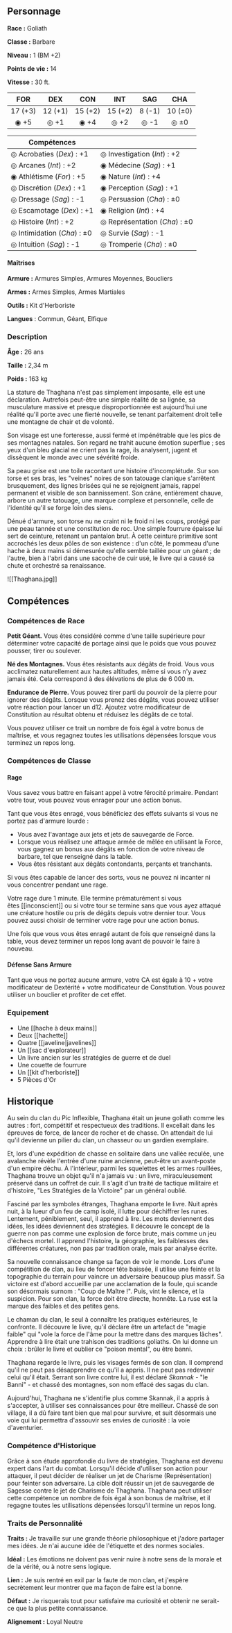 ## Personnage

__Race :__ Goliath

__Classe :__ Barbare

__Niveau :__ 1 (BM +2)

__Points de vie :__ 14

__Vitesse :__ 30 ft.

|   FOR   |   DEX   |   CON   |   INT   |  SAG   |   CHA   |
| :-----: | :-----: | :-----: | :-----: | :----: | :-----: |
| 17 (+3) | 12 (+1) | 15 (+2) | 15 (+2) | 8 (-1) | 10 (±0) |
|  ◉ +5   |  ◎ +1   |  ◉ +4   |  ◎ +2   |  ◎ -1  |  ◎ ±0   |

| Compétences                 |                               |
| --------------------------- | ----------------------------- |
| ◎ Acrobaties (_Dex_) :  +1  | ◎ Investigation (_Int_) : +2  |
| ◎ Arcanes (_Int_) : +2      | ◉ Médecine (_Sag_) : +1       |
| ◉ Athlétisme (_For_) : +5   | ◉ Nature (_Int_) : +4<br>     |
| ◎ Discrétion (_Dex_) : +1   | ◉ Perception (_Sag_) : +1     |
| ◎ Dressage (_Sag_) : -1     | ◎ Persuasion (_Cha_) : ±0     |
| ◎ Escamotage (_Dex_) : +1   | ◉ Religion (_Int_) : +4       |
| ◎ Histoire (_Int_) : +2     | ◎ Représentation (_Cha_) : ±0 |
| ◎ Intimidation (_Cha_) : ±0 | ◎ Survie (_Sag_) : -1         |
| ◎ Intuition (_Sag_) : -1    | ◎ Tromperie (_Cha_) : ±0<br>  |

#### Maîtrises

**Armure :** Armures Simples, Armures Moyennes, Boucliers

**Armes :** Armes Simples, Armes Martiales

**Outils :** Kit d'Herboriste

__Langues__ : Commun, Géant, Elfique

### Description

__Âge :__ 26 ans

__Taille :__ 2,34 m

__Poids :__ 163 kg

La stature de Thaghana n'est pas simplement imposante, elle est une déclaration. Autrefois peut-être une simple réalité de sa lignée, sa musculature massive et presque disproportionnée est aujourd'hui une réalité qu'il porte avec une fierté nouvelle, se tenant parfaitement droit telle une montagne de chair et de volonté.

Son visage est une forteresse, aussi fermé et impénétrable que les pics de ses montagnes natales. Son regard ne trahit aucune émotion superflue ; ses yeux d'un bleu glacial ne crient pas la rage, ils analysent, jugent et dissèquent le monde avec une sévérité froide.

Sa peau grise est une toile racontant une histoire d'incomplétude. Sur son torse et ses bras, les "veines" noires de son tatouage clanique s'arrêtent brusquement, des lignes brisées qui ne se rejoignent jamais, rappel permanent et visible de son bannissement. Son crâne, entièrement chauve, arbore un autre tatouage, une marque complexe et personnelle, celle de l'identité qu'il se forge loin des siens.

Dénué d'armure, son torse nu ne craint ni le froid ni les coups, protégé par une peau tannée et une constitution de roc. Une simple fourrure épaisse lui sert de ceinture, retenant un pantalon brut. À cette ceinture primitive sont accrochés les deux pôles de son existence : d'un côté, le pommeau d'une hache à deux mains si démesurée qu'elle semble taillée pour un géant ; de l'autre, bien à l'abri dans une sacoche de cuir usé, le livre qui a causé sa chute et orchestré sa renaissance.


![[Thaghana.jpg]]

## Compétences

### Compétences de Race

__Petit Géant.__ Vous êtes considéré comme d'une taille supérieure pour déterminer votre capacité de portage ainsi que le poids que vous pouvez pousser, tirer ou soulever.

__Né des Montagnes.__ Vous êtes résistants aux dégâts de froid. Vous vous acclimatez naturellement aux hautes altitudes, même si vous n'y avez jamais été. Cela correspond à des élévations de plus de 6 000 m.

__Endurance de Pierre.__ Vous pouvez tirer parti du pouvoir de la pierre pour ignorer des dégâts. Lorsque vous prenez des dégâts, vous pouvez utiliser votre réaction pour lancer un d12. Ajoutez votre modificateur de Constitution au résultat obtenu et réduisez les dégâts de ce total.

Vous pouvez utiliser ce trait un nombre de fois égal à votre bonus de maîtrise, et vous regagnez toutes les utilisations dépensées lorsque vous terminez un repos long.

### Compétences de Classe

#### Rage

Vous savez vous battre en faisant appel à votre férocité primaire. Pendant votre tour, vous pouvez vous enrager pour une action bonus.

Tant que vous êtes enragé, vous bénéficiez des effets suivants si vous ne portez pas d'armure lourde :

- Vous avez l'avantage aux jets et jets de sauvegarde de Force.
- Lorsque vous réalisez une attaque armée de mêlée en utilisant la Force, vous gagnez un bonus aux dégâts en fonction de votre niveau de barbare, tel que renseigné dans la table.
- Vous êtes résistant aux dégâts contondants, perçants et tranchants.

Si vous êtes capable de lancer des sorts, vous ne pouvez ni incanter ni vous concentrer pendant une rage.

Votre rage dure 1 minute. Elle termine prématurément si vous êtes [[inconscient]] ou si votre tour se termine sans que vous ayez attaqué une créature hostile ou pris de dégâts depuis votre dernier tour. Vous pouvez aussi choisir de terminer votre rage pour une action bonus.

Une fois que vous vous êtes enragé autant de fois que renseigné dans la table, vous devez terminer un repos long avant de pouvoir le faire à nouveau.

#### Défense Sans Armure

Tant que vous ne portez aucune armure, votre CA est égale à 10 + votre modificateur de Dextérité + votre modificateur de Constitution. Vous pouvez utiliser un bouclier et profiter de cet effet.

### Equipement

 - Une [[hache à deux mains]]
 - Deux [[hachette]]
 - Quatre [[javeline|javelines]]
 - Un [[sac d'explorateur]]
 - Un livre ancien sur les stratégies de guerre et de duel
 - Une couette de fourrure
 - Un [[kit d'herboriste]]
 - 5 Pièces d'Or

## Historique

Au sein du clan du Pic Inflexible, Thaghana était un jeune goliath comme les autres : fort, compétitif et respectueux des traditions. Il excellait dans les épreuves de force, de lancer de rocher et de chasse. On attendait de lui qu'il devienne un pilier du clan, un chasseur ou un gardien exemplaire.

Et, lors d'une expédition de chasse en solitaire dans une vallée reculée, une avalanche révèle l'entrée d'une ruine ancienne, peut-être un avant-poste d'un empire déchu. À l'intérieur, parmi les squelettes et les armes rouillées, Thaghana trouve un objet qu'il n'a jamais vu : un livre, miraculeusement préservé dans un coffret de cuir. Il s'agit d'un traité de tactique militaire et d'histoire, "Les Stratégies de la Victoire" par un général oublié.

Fasciné par les symboles étranges, Thaghana emporte le livre. Nuit après nuit, à la lueur d'un feu de camp isolé, il lutte pour déchiffrer les runes. Lentement, péniblement, seul, il apprend à lire. Les mots deviennent des idées, les idées deviennent des stratégies. Il découvre le concept de la guerre non pas comme une explosion de force brute, mais comme un jeu d'échecs mortel. Il apprend l'histoire, la géographie, les faiblesses des différentes créatures, non pas par tradition orale, mais par analyse écrite.

Sa nouvelle connaissance change sa façon de voir le monde. Lors d'une compétition de clan, au lieu de foncer tête baissée, il utilise une feinte et la topographie du terrain pour vaincre un adversaire beaucoup plus massif. Sa victoire est d'abord accueillie par une acclamation de la foule, qui scande son désormais surnom : "Coup de Maître !". Puis, vint le silence, et la suspicion. Pour son clan, la force doit être directe, honnête. La ruse est la marque des faibles et des petites gens.

Le chaman du clan, le seul à connaître les pratiques extérieures, le confronte. Il découvre le livre, qu'il déclare être un artefact de "magie faible" qui "vole la force de l'âme pour la mettre dans des marques lâches". Apprendre à lire était une trahison des traditions goliaths. On lui donne un choix : brûler le livre et oublier ce "poison mental", ou être banni.

Thaghana regarde le livre, puis les visages fermés de son clan. Il comprend qu'il ne peut pas désapprendre ce qu'il a appris. Il ne peut pas redevenir celui qu'il était. Serrant son livre contre lui, il est déclaré _Skannak_ - "le Banni" - et chassé des montagnes, son nom effacé des sagas du clan.

Aujourd'hui, Thaghana ne s'identifie plus comme Skannak, il a appris à s'accepter, à utiliser ses connaissances pour être meilleur. Chassé de son village, il a dû faire tant bien que mal pour survivre, et suit désormais une voie qui lui permettra d'assouvir ses envies de curiosité : la voie d'aventurier.

### Compétence d'Historique

Grâce à son étude approfondie du livre de stratégies, Thaghana est devenu expert dans l'art du combat. Lorsqu'il décide d'utiliser son action pour attaquer, il peut décider de réaliser un jet de Charisme (Représentation) pour feinter son adversaire. La cible doit réussir un jet de sauvegarde de Sagesse contre le jet de Charisme de Thaghana. Thaghana peut utiliser cette compétence un nombre de fois égal à son bonus de maîtrise, et il regagne toutes les utilisations dépensées lorsqu'il termine un repos long.

### Traits de Personnalité

__Traits :__ Je travaille sur une grande théorie philosophique et j'adore partager mes idées. Je n'ai aucune idée de l'étiquette et des normes sociales.

__Idéal :__ Les émotions ne doivent pas venir nuire à notre sens de la morale et de la vérité, ou à notre sens logique.

__Lien :__ Je suis rentré en exil par la faute de mon clan, et j'espère secrètement leur montrer que ma façon de faire est la bonne.

__Défaut :__ Je risquerais tout pour satisfaire ma curiosité et obtenir ne serait-ce que la plus petite connaissance.

__Alignement :__ Loyal Neutre
